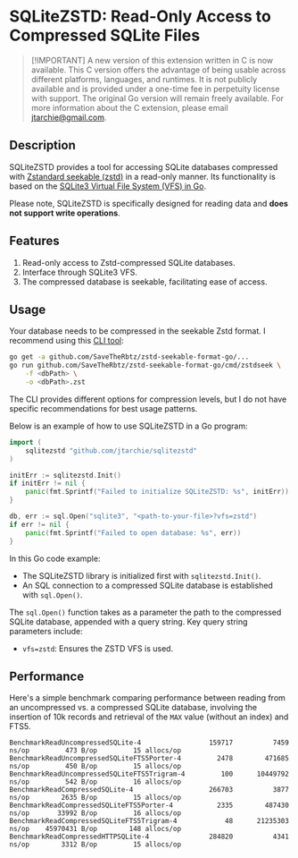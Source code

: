 # SQLiteZSTD: Read-Only Access to Compressed SQLite Files

> [!IMPORTANT] A new version of this extension written in C is now available.
> This C version offers the advantage of being usable across different
> platforms, languages, and runtimes. It is not publicly available and is
> provided under a one-time fee in perpetuity license with support. The original
> Go version will remain freely available. For more information about the C
> extension, please email jtarchie@gmail.com.

## Description

SQLiteZSTD provides a tool for accessing SQLite databases compressed with
[Zstandard seekable (zstd)](https://github.com/facebook/zstd/blob/216099a73f6ec19c246019df12a2877dada45cca/contrib/seekable_format/zstd_seekable_compression_format.md)
in a read-only manner. Its functionality is based on the
[SQLite3 Virtual File System (VFS) in Go](https://github.com/psanford/sqlite3vfs).

Please note, SQLiteZSTD is specifically designed for reading data and **does not
support write operations**.

## Features

1. Read-only access to Zstd-compressed SQLite databases.
2. Interface through SQLite3 VFS.
3. The compressed database is seekable, facilitating ease of access.

## Usage

Your database needs to be compressed in the seekable Zstd format. I recommend
using this [CLI tool](github.com/SaveTheRbtz/zstd-seekable-format-go):

```bash
go get -a github.com/SaveTheRbtz/zstd-seekable-format-go/...
go run github.com/SaveTheRbtz/zstd-seekable-format-go/cmd/zstdseek \
    -f <dbPath> \
    -o <dbPath>.zst
```

The CLI provides different options for compression levels, but I do not have
specific recommendations for best usage patterns.

Below is an example of how to use SQLiteZSTD in a Go program:

```go
import (
    sqlitezstd "github.com/jtarchie/sqlitezstd"
)

initErr := sqlitezstd.Init()
if initErr != nil {
    panic(fmt.Sprintf("Failed to initialize SQLiteZSTD: %s", initErr))
}

db, err := sql.Open("sqlite3", "<path-to-your-file>?vfs=zstd")
if err != nil {
    panic(fmt.Sprintf("Failed to open database: %s", err))
}
```

In this Go code example:

- The SQLiteZSTD library is initialized first with `sqlitezstd.Init()`.
- An SQL connection to a compressed SQLite database is established with
  `sql.Open()`.

The `sql.Open()` function takes as a parameter the path to the compressed SQLite
database, appended with a query string. Key query string parameters include:

- `vfs=zstd`: Ensures the ZSTD VFS is used.

## Performance

Here's a simple benchmark comparing performance between reading from an
uncompressed vs. a compressed SQLite database, involving the insertion of 10k
records and retrieval of the `MAX` value (without an index) and FTS5.

```
BenchmarkReadUncompressedSQLite-4              	  159717	      7459 ns/op	     473 B/op	      15 allocs/op
BenchmarkReadUncompressedSQLiteFTS5Porter-4    	    2478	    471685 ns/op	     450 B/op	      15 allocs/op
BenchmarkReadUncompressedSQLiteFTS5Trigram-4   	     100	  10449792 ns/op	     542 B/op	      16 allocs/op
BenchmarkReadCompressedSQLite-4                	  266703	      3877 ns/op	    2635 B/op	      15 allocs/op
BenchmarkReadCompressedSQLiteFTS5Porter-4      	    2335	    487430 ns/op	   33992 B/op	      16 allocs/op
BenchmarkReadCompressedSQLiteFTS5Trigram-4     	      48	  21235303 ns/op	45970431 B/op	     148 allocs/op
BenchmarkReadCompressedHTTPSQLite-4            	  284820	      4341 ns/op	    3312 B/op	      15 allocs/op
```
